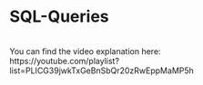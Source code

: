 # SQL-Queries
<br>
You can find the video explanation here:<br>
https://youtube.com/playlist?list=PLICG39jwkTxGeBnSbQr20zRwEppMaMP5h
